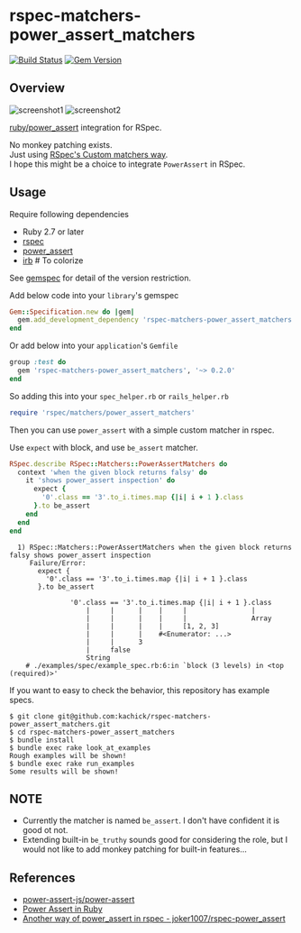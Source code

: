 # rspec-matchers-power_assert_matchers

[![Build Status](https://github.com/kachick/rspec-matchers-power_assert_matchers/actions/workflows/spec.yml/badge.svg?branch=main)](https://github.com/kachick/rspec-matchers-power_assert_matchers/actions/workflows/spec.yml?query=branch%3Amain+)
[![Gem Version](https://badge.fury.io/rb/rspec-matchers-power_assert_matchers.svg)](https://badge.fury.io/rb/rspec-matchers-power_assert_matchers)

## Overview

![screenshot1](https://user-images.githubusercontent.com/1180335/118840923-c9b3a980-b902-11eb-8c8c-afb17fa87d31.png)
![screenshot2](https://user-images.githubusercontent.com/1180335/118840930-cb7d6d00-b902-11eb-8d8e-f6fcdc801367.png)

[ruby/power_assert](https://github.com/ruby/power_assert) integration for RSpec.

No monkey patching exists.\
Just using [RSpec's Custom matchers way](https://relishapp.com/rspec/rspec-expectations/v/3-10/docs/custom-matchers).\
I hope this might be a choice to integrate `PowerAssert` in RSpec.

## Usage

Require following dependencies

- Ruby 2.7 or later
- [rspec](https://rubygems.org/gems/rspec/)
- [power_assert](https://rubygems.org/gems/power_assert)
- [irb](https://rubygems.org/gems/irb) # To colorize

See [gemspec](rspec-matchers-power_assert_matchers.gemspec) for detail of the version restriction.

Add below code into your `library`'s gemspec

```ruby
Gem::Specification.new do |gem|
  gem.add_development_dependency 'rspec-matchers-power_assert_matchers', '~> 0.2.0'
end
```

Or add below into your `application`'s `Gemfile`

```ruby
group :test do
  gem 'rspec-matchers-power_assert_matchers', '~> 0.2.0'
end
```

So adding this into your `spec_helper.rb` or `rails_helper.rb`

```ruby
require 'rspec/matchers/power_assert_matchers'
```

Then you can use `power_assert` with a simple custom matcher in rspec.

Use `expect` with block, and use `be_assert` matcher.

```ruby
RSpec.describe RSpec::Matchers::PowerAssertMatchers do
  context 'when the given block returns falsy' do
    it 'shows power_assert inspection' do
      expect {
        '0'.class == '3'.to_i.times.map {|i| i + 1 }.class
      }.to be_assert
    end
  end
end
```

```text
  1) RSpec::Matchers::PowerAssertMatchers when the given block returns falsy shows power_assert inspection
     Failure/Error:
       expect {
         '0'.class == '3'.to_i.times.map {|i| i + 1 }.class
       }.to be_assert

               '0'.class == '3'.to_i.times.map {|i| i + 1 }.class
                   |     |      |    |     |                |
                   |     |      |    |     |                Array
                   |     |      |    |     [1, 2, 3]
                   |     |      |    #<Enumerator: ...>
                   |     |      3
                   |     false
                   String
    # ./examples/spec/example_spec.rb:6:in `block (3 levels) in <top (required)>'
```

If you want to easy to check the behavior, this repository has example specs.

```console
$ git clone git@github.com:kachick/rspec-matchers-power_assert_matchers.git
$ cd rspec-matchers-power_assert_matchers
$ bundle install
$ bundle exec rake look_at_examples
Rough examples will be shown!
$ bundle exec rake run_examples
Some results will be shown!
```

## NOTE

- Currently the matcher is named `be_assert`. I don't have confident it is good ot not.
- Extending built-in `be_truthy` sounds good for considering the role, but I would not like to add monkey patching for built-in features...

## References

- [power-assert-js/power-assert](https://github.com/power-assert-js/power-assert)
- [Power Assert in Ruby](https://speakerdeck.com/k_tsj/power-assert-in-ruby)
- [Another way of power_assert in rspec - joker1007/rspec-power_assert](https://github.com/joker1007/rspec-power_assert)
